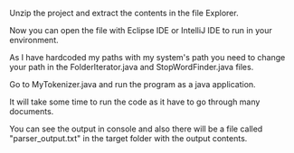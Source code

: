 Unzip the project and extract the contents in the file Explorer.


Now you can open the file with Eclipse IDE or IntelliJ IDE to run in your environment.


As I have hardcoded my paths with my system's path you need to change your path in the FolderIterator.java and StopWordFinder.java files.


Go to MyTokenizer.java and run the program as a java application.


It will take some time to run the code as it have to go through many documents.


You can see the output in console and also there will be a file called "parser_output.txt" in the target folder with the output contents. 